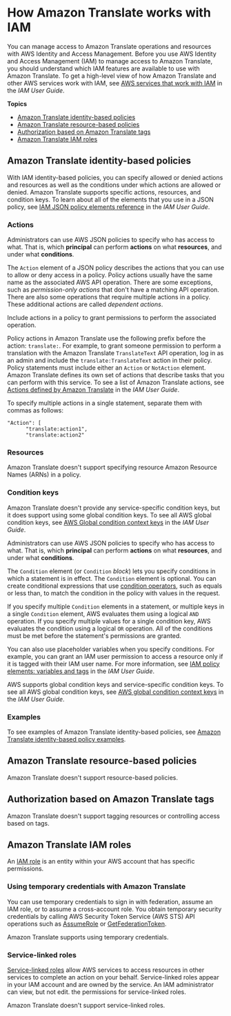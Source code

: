 # How Amazon Translate works with IAM<a name="security_iam_service-with-iam"></a>

You can manage access to Amazon Translate operations and resources with AWS Identity and Access Management\. Before you use AWS Identity and Access Management \(IAM\) to manage access to Amazon Translate, you should understand which IAM features are available to use with Amazon Translate\. To get a high\-level view of how Amazon Translate and other AWS services work with IAM, see [AWS services that work with IAM](https://docs.aws.amazon.com/IAM/latest/UserGuide/reference_aws-services-that-work-with-iam.html) in the *IAM User Guide*\.

**Topics**
+ [Amazon Translate identity\-based policies](#access-control-managing-permissions)
+ [Amazon Translate resource\-based policies](#security_iam_service-with-iam-resource-based-policies)
+ [Authorization based on Amazon Translate tags](#security_iam_service-with-iam-tags)
+ [Amazon Translate IAM roles](#security_iam_service-with-iam-roles)

## Amazon Translate identity\-based policies<a name="access-control-managing-permissions"></a>

With IAM identity\-based policies, you can specify allowed or denied actions and resources as well as the conditions under which actions are allowed or denied\. Amazon Translate supports specific actions, resources, and condition keys\. To learn about all of the elements that you use in a JSON policy, see [IAM JSON policy elements reference](https://docs.aws.amazon.com/IAM/latest/UserGuide/reference_policies_elements.html) in the *IAM User Guide*\.

### Actions<a name="security_iam_service-with-iam-id-based-policies-actions"></a>

Administrators can use AWS JSON policies to specify who has access to what\. That is, which **principal** can perform **actions** on what **resources**, and under what **conditions**\.

The `Action` element of a JSON policy describes the actions that you can use to allow or deny access in a policy\. Policy actions usually have the same name as the associated AWS API operation\. There are some exceptions, such as *permission\-only actions* that don't have a matching API operation\. There are also some operations that require multiple actions in a policy\. These additional actions are called *dependent actions*\.

Include actions in a policy to grant permissions to perform the associated operation\.



Policy actions in Amazon Translate use the following prefix before the action: `translate:`\. For example, to grant someone permission to perform a translation with the Amazon Translate `TranslateText` API operation, log in as an admin and include the `translate:TranslateText` action in their policy\. Policy statements must include either an `Action` or `NotAction` element\. Amazon Translate defines its own set of actions that describe tasks that you can perform with this service\. To see a list of Amazon Translate actions, see [Actions defined by Amazon Translate](https://docs.aws.amazon.com/IAM/latest/UserGuide/list_amazontranslate.html#amazontranslate-actions-as-permissions) in the *IAM User Guide*\.

To specify multiple actions in a single statement, separate them with commas as follows:

```
"Action": [
      "translate:action1",
      "translate:action2"
```

### Resources<a name="security_iam_service-with-iam-id-based-policies-resources"></a>

Amazon Translate doesn't support specifying resource Amazon Resource Names \(ARNs\) in a policy\.

### Condition keys<a name="security_iam_service-with-iam-id-based-policies-conditionkeys"></a>

Amazon Translate doesn't provide any service\-specific condition keys, but it does support using some global condition keys\. To see all AWS global condition keys, see [AWS Global condition context keys](https://docs.aws.amazon.com/IAM/latest/UserGuide/reference_policies_condition-keys.html) in the *IAM User Guide*\.

Administrators can use AWS JSON policies to specify who has access to what\. That is, which **principal** can perform **actions** on what **resources**, and under what **conditions**\.

The `Condition` element \(or `Condition` *block*\) lets you specify conditions in which a statement is in effect\. The `Condition` element is optional\. You can create conditional expressions that use [condition operators](https://docs.aws.amazon.com/IAM/latest/UserGuide/reference_policies_elements_condition_operators.html), such as equals or less than, to match the condition in the policy with values in the request\. 

If you specify multiple `Condition` elements in a statement, or multiple keys in a single `Condition` element, AWS evaluates them using a logical `AND` operation\. If you specify multiple values for a single condition key, AWS evaluates the condition using a logical `OR` operation\. All of the conditions must be met before the statement's permissions are granted\.

 You can also use placeholder variables when you specify conditions\. For example, you can grant an IAM user permission to access a resource only if it is tagged with their IAM user name\. For more information, see [IAM policy elements: variables and tags](https://docs.aws.amazon.com/IAM/latest/UserGuide/reference_policies_variables.html) in the *IAM User Guide*\. 

AWS supports global condition keys and service\-specific condition keys\. To see all AWS global condition keys, see [AWS global condition context keys](https://docs.aws.amazon.com/IAM/latest/UserGuide/reference_policies_condition-keys.html) in the *IAM User Guide*\.

### Examples<a name="security_iam_service-with-iam-id-based-policies-examples"></a>



To see examples of Amazon Translate identity\-based policies, see [Amazon Translate identity\-based policy examples](security_iam_id-based-policy-examples.md)\.

## Amazon Translate resource\-based policies<a name="security_iam_service-with-iam-resource-based-policies"></a>

Amazon Translate doesn't support resource\-based policies\.

## Authorization based on Amazon Translate tags<a name="security_iam_service-with-iam-tags"></a>

Amazon Translate doesn't support tagging resources or controlling access based on tags\.

## Amazon Translate IAM roles<a name="security_iam_service-with-iam-roles"></a>

An [IAM role](https://docs.aws.amazon.com/IAM/latest/UserGuide/id_roles.html) is an entity within your AWS account that has specific permissions\.

### Using temporary credentials with Amazon Translate<a name="security_iam_service-with-iam-roles-tempcreds"></a>

You can use temporary credentials to sign in with federation, assume an IAM role, or to assume a cross\-account role\. You obtain temporary security credentials by calling AWS Security Token Service \(AWS STS\) API operations such as [AssumeRole](https://docs.aws.amazon.com/STS/latest/APIReference/API_AssumeRole.html) or [GetFederationToken](https://docs.aws.amazon.com/STS/latest/APIReference/API_GetFederationToken.html)\. 

Amazon Translate supports using temporary credentials\. 

### Service\-linked roles<a name="security_iam_service-with-iam-roles-service-linked"></a>

[Service\-linked roles](https://docs.aws.amazon.com/IAM/latest/UserGuide/id_roles_terms-and-concepts.html#iam-term-service-linked-role) allow AWS services to access resources in other services to complete an action on your behalf\. Service\-linked roles appear in your IAM account and are owned by the service\. An IAM administrator can view, but not edit\. the permissions for service\-linked roles\.

Amazon Translate doesn't support service\-linked roles\.